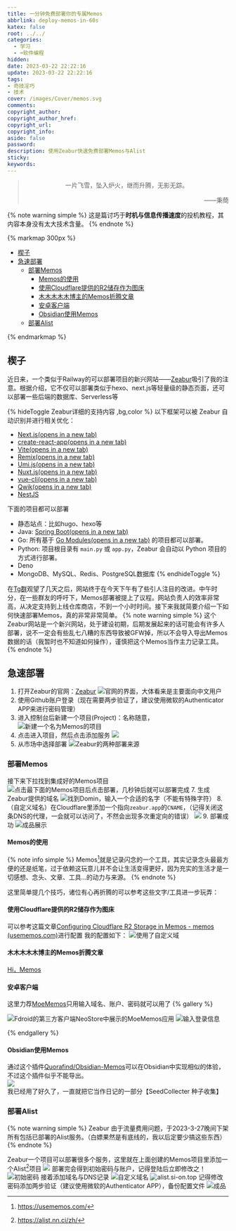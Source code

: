```yaml
---
title: 一分钟免费部署你的专属Memos
abbrlink: deploy-memos-in-60s
katex: false
root: ../../
categories:
  - 学习
  - ⌨️软件编程
hidden: 
date: 2023-03-22 22:22:16
update: 2023-03-22 22:22:16
tags:
- 奇技淫巧
- 技术
cover: /images/Cover/memos.svg
comments:
copyright_author:
copyright_author_href:
copyright_url:
copyright_info:
aside: false
password:
description: 使用Zeabur快速免费部署Memos与Alist 
sticky:
keywords: 
---
```


> <center>一片飞雪，坠入炉火，继而升腾，无影无踪。</center>
> <p align="right">——秉蕳</p>


{% note warning simple %}
这是篇讨巧于**时机与信息传播速度**的投机教程，其内容本身没有太大技术含量。
{% endnote %}

{% markmap 300px %}
<!-- @import "[TOC]" {cmd="toc" depthFrom=1 depthTo=6 orderedList=false} -->

<!-- code_chunk_output -->

- [楔子](#楔子)
- [急速部署](#急速部署)
  - [部署Memos](#部署memos)
    - [Memos的使用](#memos的使用)
    - [使用Cloudflare提供的R2储存作为图床](#使用cloudflare提供的r2储存作为图床)
    - [木木木木木博主的Memos折腾文章](#木木木木木博主的memos折腾文章)
    - [安卓客户端](#安卓客户端)
    - [Obsidian使用Memos](#obsidian使用memos)
  - [部署Alist](#部署alist)

<!-- /code_chunk_output -->
{% endmarkmap %}



## 楔子
近日来，一个类似于Railway的可以部署项目的新兴网站——[Zeabur](http://zeabur.com/)吸引了我的注意。根据介绍，它不仅可以部署类似于hexo、next.js等轻量级的静态页面，还可以部署一些后端的数据库、Serverless等 

{% hideToggle Zeabur详细的支持内容 ,bg,color %}
以下框架可以被 Zeabur 自动识别并进行相关优化：

-   [Next.js(opens in a new tab)](https://nextjs.org/)
-   [create-react-app(opens in a new tab)](https://create-react-app.dev/)
-   [Vite(opens in a new tab)](https://vitejs.dev/)
-   [Remix(opens in a new tab)](https://remix.run/)
-   [Umi.js(opens in a new tab)](https://umijs.org/)
-   [Nuxt.js(opens in a new tab)](https://nuxtjs.org/)
-   [vue-cli(opens in a new tab)](https://cli.vuejs.org/)
-   [Qwik(opens in a new tab)](https://qwik.builder.io/)
-   [NestJS](https://nestjs.com/)

下面的项目都可以部署
* 静态站点：比如hugo、hexo等
* Java: [Spring Boot(opens in a new tab)](https://spring.io/projects/spring-boot)
* Go: 所有基于 [Go Modules(opens in a new tab)](https://blog.golang.org/using-go-modules) 的项目都可以部署。
* Python: 项目根目录有 `main.py` 或 `app.py`，Zeabur 会自动以 Python 项目的方式进行部署。
* Deno
* MongoDB、MySQL、Redis、PostgreSQL数据库
{% endhideToggle %}



在[Tg群](https://t.me/zeabur_app)观望了几天之后，网站终于在今天下午有了些引人注目的改进。中午时分，在一些群友的呼吁下，Memos部署被提上了议程。网站负责人的效率非常高，从决定支持到上线仓库商店，不到一个小时时间。接下来我就简要介绍一下如何快速部署Memos，真的非常非常简单。
{% note warning simple %}
这个Zeabur网站是一个新兴网站，处于建设初期，后期发展起来的话可能会有许多人部署，说不一定会有些乱七八糟的东西导致被GFW掉，所以不会导入导出Memos数据的话（我暂时也不知道如何操作），谨慎把这个Memos当作主力记录工具。
{% endnote %}

## 急速部署
1. 打开Zeabur的官网：[Zeabur](https://dash.zeabur.com/projects)
![官网的界面，大体看来是主要面向中文用户](../../../images/20230304/Pasted%20image%2020230322223104.png)
2. 使用Github账户登录（现在需要两步验证了，建议使用微软的Authenticator APP来进行密码管理）
3. 进入控制台后新建一个项目(Project)：名称随意，
![新建一个名为**Memos**的项目](../../../images/20230304/Pasted%20image%2020230322225344.png)
4. 点击进入项目，然后点击添加服务
![](../../../images/20230304/Pasted%20image%2020230322225939.png)
5. 从市场中选择部署
![Zeabur的两种部署来源](../../../images/20230304/Pasted%20image%2020230322230157.png)
### 部署Memos
接下来下拉找到集成好的Memos项目
![点击最下面的Memos项目后点击部署，几秒钟后就可以部署完成](../../../images/20230304/Pasted%20image%2020230322230302.png)
7. 生成Zeabur提供的域名
![找到Domin，输入一个合适的名字（不能有特殊字符）](../../../images/20230304/Pasted%20image%2020230322230658.png)
8. （自定义域名）在Cloudflare里添加一个指向`zeabur.app`的`CNAME`，（记得关闭这条DNS的代理，一会就可以访问了，不然会出现多次重定向的错误）
![](../../../images/20230304/Pasted%20image%2020230322230933.png)
9. 部署成功
![成品展示](../../../images/20230304/Pasted%20image%2020230322231336.png)

#### Memos的使用
{% note info simple %}
Memos[^1]就是记录闪念的一个工具，其实记录念头最最方便的还是纸笔，过于依赖这玩意儿并不会让生活变得更好，因为充实的生活才是一切感想、念头、文章、工具...的动力与来源。
{% endnote %}

这里简单提几个技巧，诸位有心再折腾的可以参考这些文字/工具进一步玩弄：
#### 使用Cloudflare提供的R2储存作为图床
可以参考这篇文章[Configuring Cloudflare R2 Storage in Memos - memos (usememos.com)](https://usememos.com/docs/storage)进行配置
我的配置如下：
![使用了自定义域](../../../images/20230304/Pasted%20image%2020230322231911.png)
#### 木木木木木博主的Memos折腾文章
[Hi，Memos](https://immmmm.com/hi-memos/)

#### 安卓客户端
这里力荐[MoeMemos](https://f-droid.org/packages/me.mudkip.moememos/)只用输入域名、账户、密码就可以用了
{% gallery %}

![Fdroid的第三方客户端NeoStore中展示的MoeMemos应用](../../../images/20230304/Pasted%20image%2020230322232631.png)
![输入登录信息](../../../images/20230304/Pasted%20image%2020230322232924.png)

{% endgallery %}

#### Obsidian使用Memos
通过这个插件[Quorafind/Obsidian-Memos](https://github.com/quorafind/obsidian-memos)可以在Obsidian中实现相似的体验，不过这个插件似乎不能导出。
![我已经用了好久了，一直就把它当作日记的一部分【SeedCollecter 种子收集】](../../../images/20230304/Pasted%20image%2020230322233954.png) 

### 部署Alist
{% note warning simple %}
Zeabur 由于流量费用问题，于2023-3-27晚间下架所有包括已部署的Alist服务。（白嫖果然是有底线的，我以后定要少搞这些东西）
{% endnote %}


Zeabur一个项目可以部署很多个服务，这里就在上面创建的Memos项目里添加一个Alist[^2]项目
![](../../../images/20230304/Pasted%20image%2020230325200857.png)
部署完会得到初始密码与账户，记得登陆后立即修改之！
![初始密码](../../../images/20230304/Pasted%20image%2020230325201753.png)
接着添加域名与DNS记录
![自定义域名](../../../images/20230304/Pasted%20image%2020230325201513.png)
![alist.si-on.top](../../../images/20230304/Pasted%20image%2020230325201416.png)
记得修改密码添加两步验证（建议使用微软的Authenticator APP），备份配置文件
![成品](../../../images/20230304/Pasted%20image%2020230325205907.png)
[^1]: https://usememos.com/
[^2]: https://alist.nn.ci/zh/